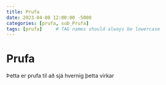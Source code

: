```yaml
---
title: Prufa
date: 2023-04-08 12:00:00 -5000
categories: [prufa, sub_Prufa]
tags: [prufa]     # TAG names should always be lowercase
---
```


# Prufa 


Þetta er prufa til að sjá hvernig þetta virkar
